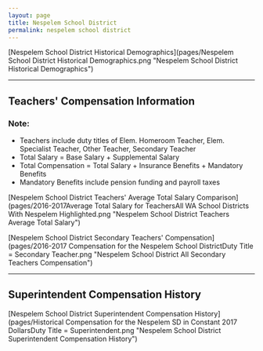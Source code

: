 ```yaml
---
layout: page
title: Nespelem School District
permalink: nespelem school district
---
```



[Nespelem School District Historical Demographics](pages/Nespelem School District Historical Demographics.png "Nespelem School District Historical Demographics")

___

## Teachers' Compensation Information
### Note:
- Teachers include duty titles of Elem. Homeroom Teacher, Elem. Specialist Teacher, Other Teacher, Secondary Teacher
- Total Salary = Base Salary + Supplemental Salary
- Total Compensation = Total Salary + Insurance Benefits + Mandatory Benefits
- Mandatory Benefits include pension funding and payroll taxes

[Nespelem School District Teachers' Average Total Salary Comparison](pages/2016-2017Average Total Salary for TeachersAll WA School Districts With Nespelem Highlighted.png "Nespelem School District Teachers Average Total Salary")

[Nespelem School District Secondary Teachers' Compensation](pages/2016-2017 Compensation for the Nespelem School DistrictDuty Title = Secondary Teacher.png "Nespelem School District All Secondary Teachers Compensation")


___

## Superintendent Compensation History

[Nespelem School District Superintendent Compensation History](pages/Historical Compensation for the Nespelem SD in Constant 2017 DollarsDuty Title = Superintendent.png "Nespelem School District Superintendent Compensation History")

